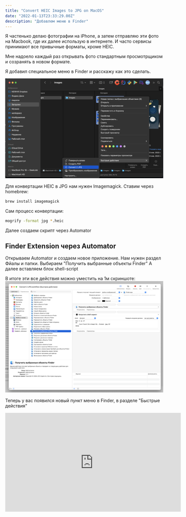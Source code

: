 ```yaml
---
title: "Convert HEIC Images to JPG on MacOS"
date: "2022-01-13T23:33:29.00Z"
description: "Добавлем меню в Finder"
---
```


Я частенько делаю фотографии на iPhone, а затем отправляю эти фото на Macbook, где их далее использую в интернете.
И часто сервисы принимают все привычные форматы, кроме HEIC.

Мне надоело каждый раз открывать фото стандартным просмотрщиком и созранять в новом формате.

Я добавил специальное меню в Finder и расскажу как это сделать.

![geekjob](https://raw.githubusercontent.com/geekjob/gatsby-starter-blog/main/content/blog/Convert-HEIC-Images-to-JPG-MacOS/img1.png)

Для конвертации HEIC в JPG нам нужен Imagemagick. Ставим через homebrew:

```bash
brew install imagemagick
```

Сам процесс конвертации:

```bash
mogrify -format jpg *.heic
```

Далее создаем скрипт через Automator

## Finder Extension через Automator
Открываем Automator и создаем новое приложение. Нам нужен раздел Фйалы и папки.
Выбираем "Получить выбранные объекты Finder"
А далее вставляем блок shell-script

В итоге эти все действия можно уместить на 1м скриншоте:
![geekjob](https://raw.githubusercontent.com/geekjob/gatsby-starter-blog/main/content/blog/Convert-HEIC-Images-to-JPG-MacOS/img2.png)

Теперь у вас появился новый пункт меню в Finder, в разделе "Быстрые действия"

<iframe width="560" height="315" src="https://www.youtube.com/embed/QNzGi-BLz-w" title="YouTube video player" frameborder="0" allow="accelerometer; autoplay; clipboard-write; encrypted-media; gyroscope; picture-in-picture" allowfullscreen></iframe>
